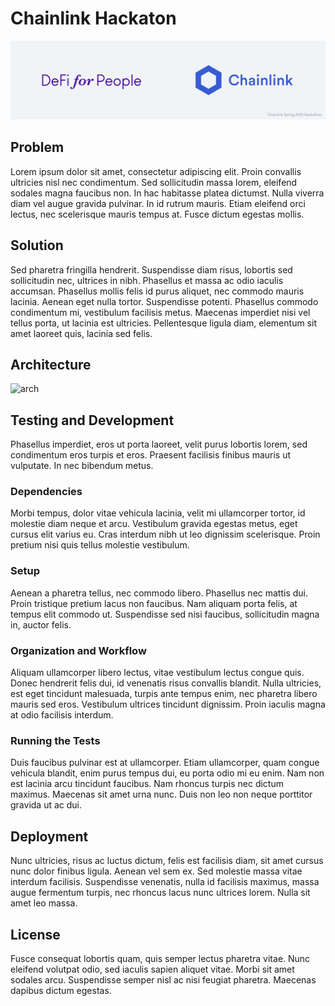 # Chainlink Hackaton

![banner](./assets/banner.png)

## Problem

Lorem ipsum dolor sit amet, consectetur adipiscing elit. Proin convallis ultricies nisl nec condimentum. Sed sollicitudin massa lorem, eleifend sodales magna faucibus non. In hac habitasse platea dictumst. Nulla viverra diam vel augue gravida pulvinar. In id rutrum mauris. Etiam eleifend orci lectus, nec scelerisque mauris tempus at. Fusce dictum egestas mollis. 

## Solution

Sed pharetra fringilla hendrerit. Suspendisse diam risus, lobortis sed sollicitudin nec, ultrices in nibh. Phasellus et massa ac odio iaculis accumsan. Phasellus mollis felis id purus aliquet, nec commodo mauris lacinia. Aenean eget nulla tortor. Suspendisse potenti. Phasellus commodo condimentum mi, vestibulum facilisis metus. Maecenas imperdiet nisi vel tellus porta, ut lacinia est ultricies. Pellentesque ligula diam, elementum sit amet laoreet quis, lacinia sed felis.

## Architecture

![arch](https://user-images.githubusercontent.com/8485620/167277019-97ea5bbd-08ba-42b3-92f7-1fb52ad716e8.png)

## Testing and Development

Phasellus imperdiet, eros ut porta laoreet, velit purus lobortis lorem, sed condimentum eros turpis et eros. Praesent facilisis finibus mauris ut vulputate. In nec bibendum metus. 

### Dependencies

Morbi tempus, dolor vitae vehicula lacinia, velit mi ullamcorper tortor, id molestie diam neque et arcu. Vestibulum gravida egestas metus, eget cursus elit varius eu. Cras interdum nibh ut leo dignissim scelerisque. Proin pretium nisi quis tellus molestie vestibulum.

### Setup

Aenean a pharetra tellus, nec commodo libero. Phasellus nec mattis dui. Proin tristique pretium lacus non faucibus. Nam aliquam porta felis, at tempus elit commodo ut. Suspendisse sed nisi faucibus, sollicitudin magna in, auctor felis.

### Organization and Workflow

Aliquam ullamcorper libero lectus, vitae vestibulum lectus congue quis. Donec hendrerit felis dui, id venenatis risus convallis blandit. Nulla ultricies, est eget tincidunt malesuada, turpis ante tempus enim, nec pharetra libero mauris sed eros. Vestibulum ultrices tincidunt dignissim. Proin iaculis magna at odio facilisis interdum.

### Running the Tests

Duis faucibus pulvinar est at ullamcorper. Etiam ullamcorper, quam congue vehicula blandit, enim purus tempus dui, eu porta odio mi eu enim. Nam non est lacinia arcu tincidunt faucibus. Nam rhoncus turpis nec dictum maximus. Maecenas sit amet urna nunc. Duis non leo non neque porttitor gravida ut ac dui.

## Deployment

Nunc ultricies, risus ac luctus dictum, felis est facilisis diam, sit amet cursus nunc dolor finibus ligula. Aenean vel sem ex. Sed molestie massa vitae interdum facilisis. Suspendisse venenatis, nulla id facilisis maximus, massa augue fermentum turpis, nec rhoncus lacus nunc ultrices lorem. Nulla sit amet leo massa. 

## License

Fusce consequat lobortis quam, quis semper lectus pharetra vitae. Nunc eleifend volutpat odio, sed iaculis sapien aliquet vitae. Morbi sit amet sodales arcu. Suspendisse semper nisl ac nisi feugiat pharetra. Maecenas dapibus dictum egestas. 

